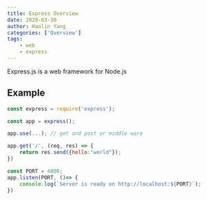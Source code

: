 ```yaml
---
title: Express Overview
date: 2020-03-30
author: Haolin Yang
categories: ['Overview']
tags:
    - web
    - express
---
```


Express.js is a web framework for Node.js

## Example

```js
const express = require('express');

const app = express();

app.use(...); // get and post or middle ware

app.get('/', (req, res) => {
    return res.send({hello:"world"});
})

const PORT = 4000;
app.listen(PORT, ()=> {
    console.log(`Server is ready on http://localhost:${PORT}`);
})
```
